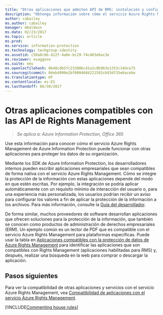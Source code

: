 ```yaml
---
title: "Otras aplicaciones que admiten API de RMS: instalación y configuración - AIP"
description: "Obtenga información sobre cómo el servicio Azure Rights Management de Azure Information Protection puede funcionar con otras aplicaciones para proteger los datos de su organización."
author: cabailey
ms.author: cabailey
manager: mbaldwin
ms.date: 02/23/2017
ms.topic: article
ms.prod: 
ms.service: information-protection
ms.technology: techgroup-identity
ms.assetid: c50a8cbb-d12f-4a0e-bc29-74c463e6ac3e
ms.reviewer: esaggese
ms.suite: ems
ms.openlocfilehash: 0b48cdb5fc233886c41a1c8b963e1353c14dce75
ms.sourcegitcommit: 04eb4990e2bf0004684221592cb93df35e6acebe
ms.translationtype: HT
ms.contentlocale: es-ES
ms.lasthandoff: 06/30/2017
---
```

# <a name="other-applications-that-support-the-rights-management-apis"></a>Otras aplicaciones compatibles con las API de Rights Management

>*Se aplica a: Azure Information Protection, Office 365*

Use esta información para conocer cómo el servicio Azure Rights Management de Azure Information Protection puede funcionar con otras aplicaciones para proteger los datos de su organización.

Mediante los SDK de Azure Information Protection, los desarrolladores internos pueden escribir aplicaciones empresariales que sean compatibles de forma nativa con el servicio Azure Rights Management. Cómo se integre la protección de la información con estas aplicaciones depende del modo en que estén escritas. Por ejemplo, la integración se podría aplicar automáticamente con un requisito mínimo de interacción del usuario o, para una experiencia más personalizada, los usuarios podrían recibir un aviso para configurar los valores a fin de aplicar la protección de la información a los archivos. Para más información, consulte la [Guía del desarrollador](../develop/developers-guide.md).

De forma similar, muchos proveedores de software desarrollan aplicaciones que ofrecen soluciones para la protección de la información, que también se conocen como productos de administración de derechos empresariales (ERM). Un ejemplo común es un lector de PDF que es compatible con el servicio Azure Rights Management para plataformas específicas. Puede usar la tabla en [Aplicaciones compatibles con la protección de datos de Azure Rights Management](../get-started/requirements-applications.md) para identificar las aplicaciones que son compatibles con Rights Management (aplicaciones habilitadas para RMS) y, después, realizar una búsqueda en la web para comprar o descargar la aplicación.

## <a name="next-steps"></a>Pasos siguientes

Para ver la compatibilidad de otras aplicaciones y servicios con el servicio Azure Rights Management, vea [Compatibilidad de aplicaciones con el servicio Azure Rights Management](applications-support.md).

[!INCLUDE[Commenting house rules](../includes/houserules.md)]